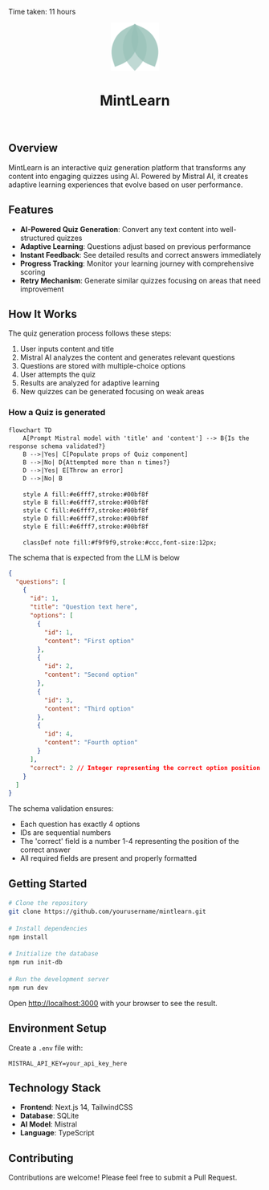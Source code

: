 Time taken: 11 hours

<div align="center">
  <img src="public/mintlearn-logo.svg" height="96">
  <h1 align="center">MintLearn</h1>
</div>

<br/>

## Overview

MintLearn is an interactive quiz generation platform that transforms any content into engaging quizzes using AI. Powered by Mistral AI, it creates adaptive learning experiences that evolve based on user performance.

## Features

- **AI-Powered Quiz Generation**: Convert any text content into well-structured quizzes
- **Adaptive Learning**: Questions adjust based on previous performance
- **Instant Feedback**: See detailed results and correct answers immediately
- **Progress Tracking**: Monitor your learning journey with comprehensive scoring
- **Retry Mechanism**: Generate similar quizzes focusing on areas that need improvement

## How It Works

The quiz generation process follows these steps:

1. User inputs content and title
2. Mistral AI analyzes the content and generates relevant questions
3. Questions are stored with multiple-choice options
4. User attempts the quiz
5. Results are analyzed for adaptive learning
6. New quizzes can be generated focusing on weak areas

### How a Quiz is generated

```mermaid
flowchart TD
    A[Prompt Mistral model with 'title' and 'content'] --> B{Is the response schema validated?}
    B -->|Yes| C[Populate props of Quiz component]
    B -->|No| D{Attempted more than n times?}
    D -->|Yes| E[Throw an error]
    D -->|No| B

    style A fill:#e6fff7,stroke:#00bf8f
    style B fill:#e6fff7,stroke:#00bf8f
    style C fill:#e6fff7,stroke:#00bf8f
    style D fill:#e6fff7,stroke:#00bf8f
    style E fill:#e6fff7,stroke:#00bf8f

    classDef note fill:#f9f9f9,stroke:#ccc,font-size:12px;
```

The schema that is expected from the LLM is below

```json
{
  "questions": [
    {
      "id": 1,
      "title": "Question text here",
      "options": [
        {
          "id": 1,
          "content": "First option"
        },
        {
          "id": 2,
          "content": "Second option"
        },
        {
          "id": 3,
          "content": "Third option"
        },
        {
          "id": 4,
          "content": "Fourth option"
        }
      ],
      "correct": 2 // Integer representing the correct option position (1-4)
    }
  ]
}
```

The schema validation ensures:

- Each question has exactly 4 options
- IDs are sequential numbers
- The 'correct' field is a number 1-4 representing the position of the correct answer
- All required fields are present and properly formatted

## Getting Started

```bash
# Clone the repository
git clone https://github.com/yourusername/mintlearn.git

# Install dependencies
npm install

# Initialize the database
npm run init-db

# Run the development server
npm run dev
```

Open [http://localhost:3000](http://localhost:3000) with your browser to see the result.

## Environment Setup

Create a `.env` file with:

```env
MISTRAL_API_KEY=your_api_key_here
```

## Technology Stack

- **Frontend**: Next.js 14, TailwindCSS
- **Database**: SQLite
- **AI Model**: Mistral
- **Language**: TypeScript

## Contributing

Contributions are welcome! Please feel free to submit a Pull Request.
